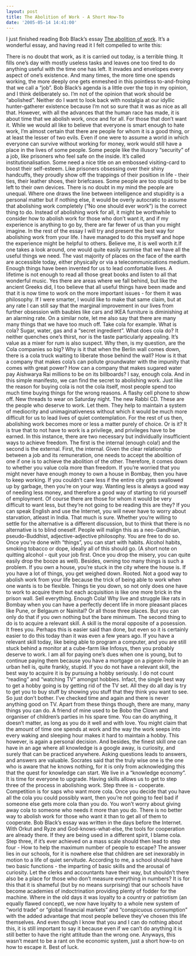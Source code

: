 ```yaml
---
layout: post
title: The Abolition of Work - A Short How-To
date: '2005-05-14 14:41:00'
---
```


I just finished reading Bob Black&rsquo;s essay <a href="http://ming.tv/flemming2.php/__show_article/_a000010-001533.htm" target="_blank">The abolition of work</a>. It&rsquo;s a wonderful essay, and having read it I felt compelled to write this:

There is no doubt that work, as it is carried out today, is a terrible thing. It fills one&rsquo;s day with mostly useless tasks and leaves one too tired to do anything useful with the time one has left. It invades and envelopes every aspect of one&rsquo;s existence. And many times, the more time one spends working, the more deeply one gets enmeshed in this pointless to-and-froing that we call a &ldquo;job&rdquo;. Bob Black&rsquo;s agenda is a little over the top in my opinion, and I think deliberately so. I&rsquo;m not of the opinion that work should be &ldquo;abolished&rdquo;. Neither do I want to look back with nostalgia at our idyllic hunter-gatherer existence because I&rsquo;m not so sure that it was as nice as all that. However, with all the advances that the human race has made, it is about time that we abolish work, once and for all. For those that don&rsquo;t want it. While we would all like to believe that everyone is smart enough to hate work, I&rsquo;m almost certain that there are people for whom it is a good thing, or at least the lesser of two evils. Even if one were to assume a world in which everyone can survive without working for money, work would still have a place in the lives of some people. Some people like the illusory &ldquo;security&rdquo; of a job, like prisoners who feel safe on the inside. It&rsquo;s called institutionalisation. Some need a nice title on an embossed visiting-card to boost their self-esteem. Like prisoners obsessing over their shiny handcuffs, they proudly show off the trappings of their position in life - their ties, their leather shoes, their briefcases. Some people are too stupid to be left to their own devices. There is no doubt in my mind the people are unequal. Where one draws the line between intelligence and stupidity is a personal matter but if nothing else, it would be overly autocratic to assume that abolishing work completely (&ldquo;No one should ever work&rdquo;) is the correct thing to do. Instead of abolishing work for all, it might be worthwhile to consider how to abolish work for those who don&rsquo;t want it, and if my experience is anything to go by, there are far fewer of us than you might imagine. In the rest of the essay I will try and present the best way for abolishing work from your life. I have managed to do this myself and hope the experience might be helpful to others. Believe me, it is well worth it.If one takes a look around, one would quite easily surmise that we have all the useful things we need. The vast majority of places on the face of the earth are accessible today, either physically or via a telecommunications medium. Enough things have been invented for us to lead comfortable lives. A lifetime is not enough to read all those great books and listen to all that wonderful music. Yes there are areas where we fall behind, but like the ancient Greeks did, I too believe that all useful things have been made and that it is now time to work on the more important issues - for them it was philosophy. If I were smarter, I would like to make that same claim, but at any rate I can still say that the marginal improvement in our lives from further obsession with baubles like cars and IKEA furniture is diminishing at an alarming rate.
 On a similar note, let me also say that there are many many things that we have too much off. Take cola for example. What is cola? Sugar, water, gas and a &ldquo;secret ingredient&rdquo;. What does cola do? It neither quenches one&rsquo;s thirst, nor is the taste particularly appealing. It&rsquo;s value as a mixer for rum is also suspect. Why then, is my question, are the Cola companies so big? Why is it that when the Berlin wall comes down, there is a cola truck waiting to liberate those behind the wall? How is it that a company that makes cola&rsquo;s can pollute groundwater with the impunity that comes with great power? How can a company that makes sugared water pay Aishwarya Rai millions to be on its billboards? I say, enough cola. And in this simple manifesto, we can find the secret to abolishing work. Just like the reason for buying cola is not the cola itself, most people spend too much time buying things for the wrong reasons. A flashy cell phone to show off. New threads to wear on Saturday night. The new Rabbi CD. These are the people who deserve to work. Let them. They help to maintain a system of mediocrity and unimaginativeness without which it would be much more difficult for us to lead lives of quiet contemplation. For the rest of us then, abolishing work becomes more or less a matter purely of choice. Or is it? It is true that to not have to work is a privilege, and privileges have to be earned. In this instance, there are two necessary but individually insufficient ways to achieve freedom. The first is the internal (enough cola!) and the second is the external. First, the internal. Given the clear relationship between a job and its remuneration, one needs to accept the abolition of one if one is to achieve the abolition of the other. Therefore, it comes down to whether you value cola more than freedom. If you&rsquo;re worried that you might never have enough money to own a house in Bombay, then you have to keep working. If you couldn&rsquo;t care less if the entire city gets swallowed up by garbage, then you&rsquo;re on your way. Wanting less is always a good way of needing less money, and therefore a good way of starting to rid yourself of employment. Of course there are those for whom it would be very difficult to want less, but they&rsquo;re not going to be reading this are they? If you can speak English and use the Internet, you will never have to worry about starvation, atleast in India. That much is sure. Whether you&rsquo;re willing to settle for the alternative is a different discussion, but to think that there is no alternative is to blind oneself. People will malign this as a neo-Gandhian, pseudo-Buddhist, adjective-adjective philosophy. You are free to do so. Once you&rsquo;re done with &ldquo;things&rdquo;, you can start with habits. Alcohol habits, smoking tobacco or dope, ideally all of this should go. (A short note on quitting alcohol - quit your job first. Once you drop the misery, you can quite easily drop the booze as well). Besides, owning too many things is such a problem. If you own a house, you&rsquo;re stuck in the city where the house is. If you have a lot of things, you get weighed down. Rooted. Not a good way to abolish work from your life because the trick of being able to work when one wants is to be flexible. Things tie you down, so not only does one have to work to acquire them but each acquisition is like one more brick in the prison wall. Sell everything. Enough Cola! Why live and struggle like rats in Bombay when you can have a perfectly decent life in more pleasant places like Pune, or Belgaum or Nainital? Or all those three places. But you can only do that if you own nothing but the bare minimum. The second thing to do is to acquire a relevant skill. A skill is the moral opposite of a posession. It frees you. Perhaps this is easier said than done, but even so it is certainly easier to do this today than it was even a few years ago. If you have a relevant skill today, like being able to program a computer, and you are still stuck behind a monitor at a cube-farm like Infosys, then you probably deserve to work. I am all for paying one&rsquo;s dues when one is young, but to continue paying them because you have a mortgage on a pigeon-hole in an urban hell is, quite frankly, stupid. If you do not have a relevant skill, the best way to acquire it is by pursuing a hobby seriously. I do not count &ldquo;reading&rdquo; and &ldquo;watching TV&rdquo; amongst hobbies. Infact, the single best way to get a hobby going is by getting rid of the TV set. All they do all day is try to get you to buy stuff by showing you stuff that they think you want to see. So just don&rsquo;t bother. I&rsquo;ve checked time and again and there is never anything good on TV. Apart from these things though, there are many, many things you can do. A friend of mine used to be Bobo the Clown and organiser of children&rsquo;s parties in his spare time. You can do anything, it doesn&rsquo;t matter, as long as you do it well and with love. You might claim that the amount of time one spends at work and the way the work seeps into every waking and sleeping hour makes it hard to maintain a hobby. This however, is again a personal decision.  And besides, the finest skill one can have in an age where all knowledge is a google away, is curiosity, and surely that can be practiced anywhere. Asking questions leads to answers, and answers are valuable. Socrates said that the truly wise one is the one who is aware that he knows nothing, for it is only from acknowledging this that the quest for knowledge can start. We live in a &ldquo;knowledge economy&rdquo;. It is time for everyone to upgrade. Having skills allows us to get to step three of the process in abolishing work. Step three is - cooperate. Competition is for saps who want more cola. Once you decide that you have all the cola you could possibly want, then you&rsquo;re not going to feel bad if someone else gets more cola than you do. You won&rsquo;t worry about giving away cola to someone who needs it more than you do. There is no better way to abolish work for those who want it than to get all of them to cooperate. Bob Black&rsquo;s essay was written in the days before the Internet. With Orkut and Ryze and God-knows-what-else, the tools for cooperation are already there. If they are being used in a different spirit, I blame cola. Step three, if it&rsquo;s ever achieved on a mass scale should then lead to step four - How to help the maximum number of people to escape? The answer lies in our schools, for it is nowhere else that children are set inexorably in motion to a life of quiet servitude. According to me, a school should have two basic functions - the imparting of basic skills and the arousal of curiosity. Let the clerks and accountants have their way, but shouldn&rsquo;t there also be a place for those who don&rsquo;t measure everything in numbers? It is for this that it is shameful (but by no means surprising) that our schools have become academies of indoctrination providing plenty of fodder for the machine. Where in the old days it was loyalty to a country or patriotism (an equally flawed concept), we now have loyalty to a whole new system of &ldquo;world trade&rdquo; or &ldquo;global financial markets&rdquo; and &ldquo;conspicuous consumption&rdquo; with the added advantage that most people believe they&rsquo;ve chosen this life themselves. And even though I know that you and I can do nothing about this, it is still important to say it because even if we can&rsquo;t do anything it is still better to have the right attitude than the wrong one. Anyways, this wasn&rsquo;t meant to be a rant on the economic system, just a short how-to on how to escape it. Best of luck. 